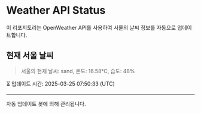 
# Weather API Status

이 리포지토리는 OpenWeather API를 사용하여 서울의 날씨 정보를 자동으로 업데이트합니다.

## 현재 서울 날씨
> 서울의 현재 날씨: sand, 온도: 16.58°C, 습도: 48%

⏳ 업데이트 시간: 2025-03-25 07:50:33 (UTC)

---
자동 업데이트 봇에 의해 관리됩니다.
